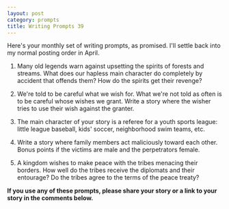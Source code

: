 ```yaml
---
layout: post
category: prompts
title: Writing Prompts 39
---
```


Here's your monthly set of writing prompts, as promised. I'll settle back into my normal posting order in April.

<!--excerpt-->

1. Many old legends warn against upsetting the spirits of forests and streams. What does our hapless main character do completely by accident that offends them? How do the spirits get their revenge?

2. We're told to be careful what we wish for. What we're not told as often is to be careful whose wishes we grant. Write a story where the wisher tries to use their wish against the granter.

3. The main character of your story is a referee for a youth sports league: little league baseball, kids' soccer, neighborhood swim teams, etc.

4. Write a story where family members act maliciously toward each other. Bonus points if the victims are male and the perpetrators female.

5. A kingdom wishes to make peace with the tribes menacing their borders. How well do the tribes receive the diplomats and their entourage? Do the tribes agree to the terms of the peace treaty?

**If you use any of these prompts, please share your story or a link to your story in the comments below.**
